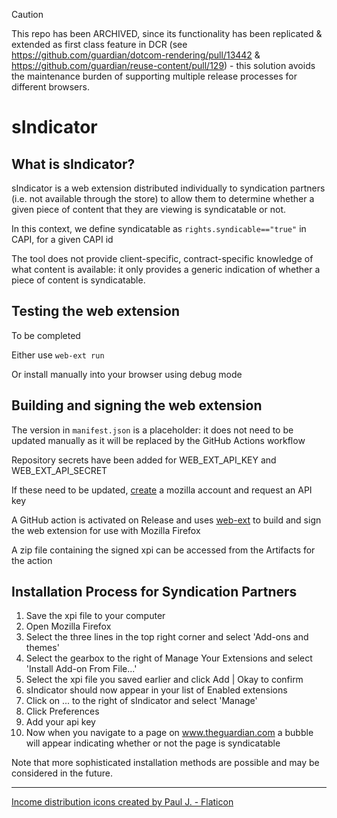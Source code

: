 > [!CAUTION]
> This repo has been ARCHIVED, since its functionality has been replicated & extended as first class feature in DCR (see https://github.com/guardian/dotcom-rendering/pull/13442 & https://github.com/guardian/reuse-content/pull/129) - this solution avoids the maintenance burden of supporting multiple release processes for different browsers.

# sIndicator
## What is sIndicator?
sIndicator is a web extension distributed individually to syndication partners (i.e. not available through the store) to allow them to determine whether a given piece of content that they are viewing is syndicatable or not.

In this context, we define syndicatable as
`rights.syndicable=="true"`
in CAPI, for a given CAPI id

The tool does not provide client-specific, contract-specific knowledge of what content is available: it only provides a generic indication of whether a piece of content is syndicatable.

## Testing the web extension
To be completed

Either use `web-ext run`

Or install manually into your browser using debug mode

## Building and signing the web extension
The version in `manifest.json` is a placeholder: it does not need to be updated manually as it will be replaced by the GitHub Actions workflow

Repository secrets have been added for WEB_EXT_API_KEY and WEB_EXT_API_SECRET

If these need to be updated, [create](https://accounts.firefox.com/) a mozilla account and request an API key

A GitHub action is activated on Release and uses [web-ext](https://github.com/mozilla/web-ext) to build and sign the web extension for use with Mozilla Firefox

A zip file containing the signed xpi can be accessed from the Artifacts for the action


## Installation Process for Syndication Partners
1. Save the xpi file to your computer
2. Open Mozilla Firefox
3. Select the three lines in the top right corner and select 'Add-ons and themes'
4. Select the gearbox to the right of Manage Your Extensions and select 'Install Add-on From File...'
5. Select the xpi file you saved earlier and click Add | Okay to confirm
6. sIndicator should now appear in your list of Enabled extensions
7. Click on ... to the right of sIndicator and select 'Manage'
8. Click Preferences
9. Add your api key
10. Now when you navigate to a page on www.theguardian.com a bubble will appear indicating whether or not the page is syndicatable

Note that more sophisticated installation methods are possible and may be considered in the future.

------

<a href="https://www.flaticon.com/free-icons/income-distribution" title="income distribution icons">Income distribution icons created by Paul J. - Flaticon</a>
